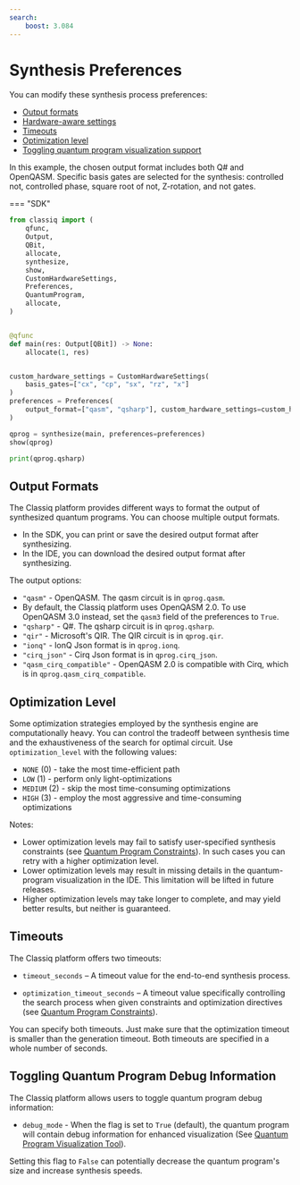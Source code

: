 ```yaml
---
search:
    boost: 3.084
---
```


# Synthesis Preferences

You can modify these synthesis process preferences:

-   [Output formats](#output-formats)
-   [Hardware-aware settings](hardware-aware-synthesis.md)
-   [Timeouts](#timeouts)
-   [Optimization level](#optimization-level)
-   [Toggling quantum program visualization support](#toggling-circuit-visualization-support)

In this example, the chosen output format includes both Q# and OpenQASM.
Specific basis gates are selected for the synthesis:
controlled not, controlled phase, square root of not, Z-rotation,
and not gates.

=== "SDK"

```python
from classiq import (
    qfunc,
    Output,
    QBit,
    allocate,
    synthesize,
    show,
    CustomHardwareSettings,
    Preferences,
    QuantumProgram,
    allocate,
)


@qfunc
def main(res: Output[QBit]) -> None:
    allocate(1, res)


custom_hardware_settings = CustomHardwareSettings(
    basis_gates=["cx", "cp", "sx", "rz", "x"]
)
preferences = Preferences(
    output_format=["qasm", "qsharp"], custom_hardware_settings=custom_hardware_settings
)

qprog = synthesize(main, preferences=preferences)
show(qprog)

print(qprog.qsharp)
```

## Output Formats

The Classiq platform provides different ways to format the output of
synthesized quantum programs. You can choose multiple output formats.

-   In the SDK, you can print or save the desired output format after synthesizing.
-   In the IDE, you can download the desired output format after synthesizing.

The output options:

-   `"qasm"` - OpenQASM. The qasm circuit is in `qprog.qasm`.
-   By default, the Classiq platform uses OpenQASM 2.0. To use OpenQASM 3.0 instead, set the
    `qasm3` field of the preferences to `True`.
-   `"qsharp"` - Q#. The qsharp circuit is in `qprog.qsharp`.
-   `"qir"` - Microsoft's QIR. The QIR circuit is in `qprog.qir`.
-   `"ionq"` - IonQ Json format is in `qprog.ionq`.
-   `"cirq_json"` - Cirq Json format is in `qprog.cirq_json`.
-   `"qasm_cirq_compatible"` - OpenQASM 2.0 is compatible with Cirq, which is in `qprog.qasm_cirq_compatible`.

## Optimization Level

Some optimization strategies employed by the synthesis engine are computationally heavy.
You can control the tradeoff between synthesis time and the exhaustiveness of the search for
optimal circuit. Use `optimization_level` with the following values:

-   `NONE` (0) - take the most time-efficient path
-   `LOW` (1) - perform only light-optimizations
-   `MEDIUM` (2) - skip the most time-consuming optimizations
-   `HIGH` (3) - employ the most aggressive and time-consuming optimizations

Notes:

-   Lower optimization levels may fail to satisfy user-specified synthesis constraints
    (see [Quantum Program Constraints](constraints.md#optimization-parameter)). In such cases you can retry with a higher
    optimization level.
-   Lower optimization levels may result in missing details in the quantum-program visualization
    in the IDE. This limitation will be lifted in future releases.
-   Higher optimization levels may take longer to complete, and may yield better results, but
    neither is guaranteed.

## Timeouts

The Classiq platform offers two timeouts:

-   `timeout_seconds` – A timeout value for the end-to-end synthesis process.

-   `optimization_timeout_seconds` – A timeout value specifically controlling the search process
    when given constraints and optimization directives
    (see [Quantum Program Constraints](constraints.md#optimization-parameter)).

You can specify both timeouts. Just make sure that the optimization timeout is
smaller than the generation timeout. Both timeouts are specified in a whole number of seconds.

## Toggling Quantum Program Debug Information

The Classiq platform allows users to toggle quantum program debug information:

-   `debug_mode` - When the flag is set to `True` (default), the quantum program
    will contain debug information for enhanced visualization (See [Quantum
    Program Visualization Tool](../analysis/quantum-program-visualization-tool/index.md)).

Setting this flag to `False` can potentially decrease the quantum program's size
and increase synthesis speeds.
